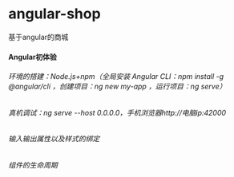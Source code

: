 # angular-shop
基于angular的商城
#### Angular初体验
###### 环境的搭建：Node.js+npm（全局安装 Angular CLI：npm install -g @angular/cli  ，创建项目：ng new my-app ，运行项目：ng serve）
###### 真机调试：ng serve --host 0.0.0.0，手机浏览器http://电脑ip:42000
###### 输入输出属性以及样式的绑定
###### 组件的生命周期
